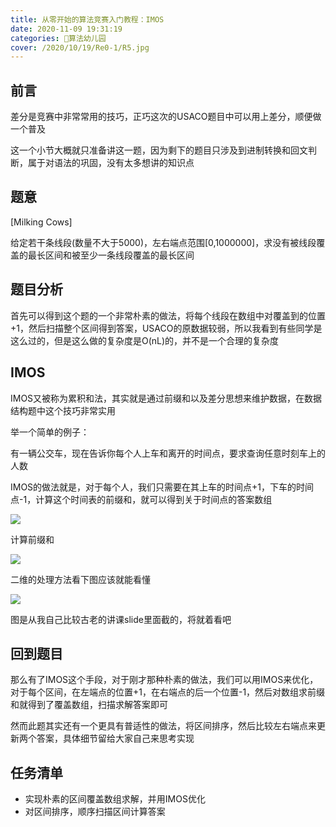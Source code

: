 ```yaml
---
title: 从零开始的算法竞赛入门教程：IMOS
date: 2020-11-09 19:31:19
categories: 🍭算法幼儿园
cover: /2020/10/19/Re0-1/R5.jpg
---
```


## 前言

差分是竞赛中非常常用的技巧，正巧这次的USACO题目中可以用上差分，顺便做一个普及

这一个小节大概就只准备讲这一题，因为剩下的题目只涉及到进制转换和回文判断，属于对语法的巩固，没有太多想讲的知识点

## 题意

[Milking Cows]

给定若干条线段(数量不大于5000)，左右端点范围[0,1000000]，求没有被线段覆盖的最长区间和被至少一条线段覆盖的最长区间

## 题目分析

首先可以得到这个题的一个非常朴素的做法，将每个线段在数组中对覆盖到的位置+1，然后扫描整个区间得到答案，USACO的原数据较弱，所以我看到有些同学是这么过的，但是这么做的复杂度是O(nL)的，并不是一个合理的复杂度

## IMOS

IMOS又被称为累积和法，其实就是通过前缀和以及差分思想来维护数据，在数据结构题中这个技巧非常实用

举一个简单的例子：

有一辆公交车，现在告诉你每个人上车和离开的时间点，要求查询任意时刻车上的人数

IMOS的做法就是，对于每个人，我们只需要在其上车的时间点+1，下车的时间点-1，计算这个时间表的前缀和，就可以得到关于时间点的答案数组

![](1.png)

计算前缀和

![](2.png)

二维的处理方法看下图应该就能看懂

![](3.png)

图是从我自己比较古老的讲课slide里面截的，将就着看吧

## 回到题目

那么有了IMOS这个手段，对于刚才那种朴素的做法，我们可以用IMOS来优化，对于每个区间，在左端点的位置+1，在右端点的后一个位置-1，然后对数组求前缀和就得到了覆盖数组，扫描求解答案即可

然而此题其实还有一个更具有普适性的做法，将区间排序，然后比较左右端点来更新两个答案，具体细节留给大家自己来思考实现

## 任务清单

* 实现朴素的区间覆盖数组求解，并用IMOS优化
* 对区间排序，顺序扫描区间计算答案

